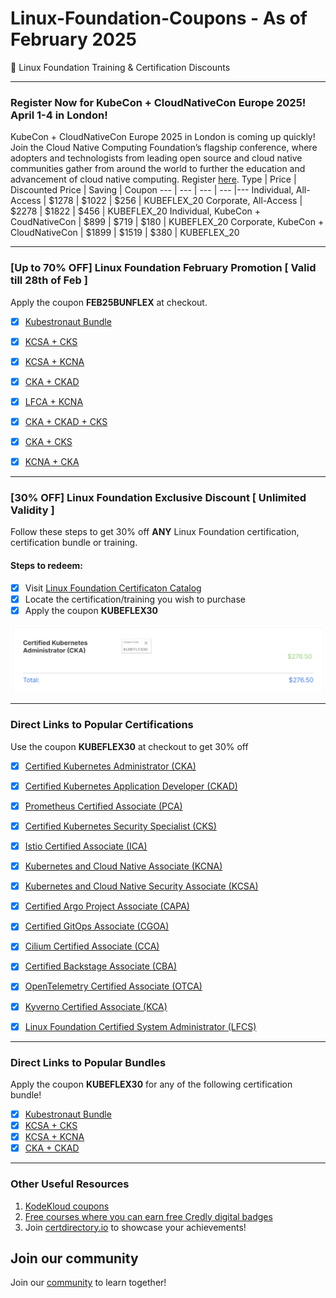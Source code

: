# Linux-Foundation-Coupons - As of February 2025
🎉 Linux Foundation Training & Certification Discounts

---
### Register Now for KubeCon + CloudNativeCon Europe 2025! April 1-4 in London!
KubeCon + CloudNativeCon Europe 2025 in London is coming up quickly! Join the Cloud Native Computing Foundation’s flagship conference, where adopters and technologists from leading open source and cloud native communities gather from around the world to further the education and advancement of cloud native computing.
Register [here](https://events.linuxfoundation.org/kubecon-cloudnativecon-europe/register/).
Type | Price | Discounted Price | Saving | Coupon 
--- | --- | --- | --- |--- 
Individual, All-Access | $1278 | $1022 | $256 | KUBEFLEX_20
Corporate, All-Access | $2278 | $1822 | $456 | KUBEFLEX_20 
Individual, KubeCon + CoudNativeCon | $899 | $719 | $180 | KUBEFLEX_20 
Corporate, KubeCon + CloudNativeCon | $1899 | $1519 | $380 | KUBEFLEX_20 

---
### [Up to 70% OFF] Linux Foundation February Promotion [ Valid till 28th of Feb ]

Apply the coupon **FEB25BUNFLEX** at checkout. 

- [x] [Kubestronaut Bundle](https://k5x.kubeflex.io)
- [x] [KCSA + CKS](https://ksec.kubeflex.io)
- [x] [KCSA + KCNA](https://kcxa.kubeflex.io)
- [x] [CKA + CKAD](https://ckax.kubeflex.io)
- [x] [LFCA + KCNA](https://training.linuxfoundation.org/certification/linux-foundation-certified-it-associate-lfca-kubernetes-and-cloud-native-associate-kcna-exam-bundle/)
- [x] [CKA + CKAD + CKS](https://trainingportal.linuxfoundation.org/orders?cart=%5B%7B%22purchasableId%22%3A%228e40dcae-94e1-49a8-9e8c-51d9dca54ce8%22%2C%22purchasableType%22%3A%22discountGroup%22%2C%22quantity%22%3A1%2C%22isBulkPurchase%22%3Afalse%2C%22priceInCents%22%3A109500%7D%5D)
- [x] [CKA + CKS](https://trainingportal.linuxfoundation.org/orders?cart=%5B%7B%22purchasableId%22%3A%22361ca6b1-cd8d-4167-a15c-f14c632a2962%22%2C%22purchasableType%22%3A%22discountGroup%22%2C%22quantity%22%3A1%2C%22isBulkPurchase%22%3Afalse%2C%22priceInCents%22%3A72500%7D%5D)
- [x] [KCNA + CKA](https://trainingportal.linuxfoundation.org/orders?cart=%5B%7B%22purchasableId%22%3A%222600f479-cf43-4341-b617-b580250ec0b7%22%2C%22purchasableType%22%3A%22discountGroup%22%2C%22quantity%22%3A1%2C%22isBulkPurchase%22%3Afalse%2C%22priceInCents%22%3A59500%7D%5D)


---
### [30% OFF] Linux Foundation Exclusive Discount [ Unlimited Validity ]

Follow these steps to get 30% off **ANY** Linux Foundation certification, certification bundle or training.

#### Steps to redeem:
- [x] Visit [Linux Foundation Certificaton Catalog](https://lf.kubeflex.io)
- [x] Locate the certification/training you wish to purchase
- [x] Apply the coupon **KUBEFLEX30**

![Alt text](images/with-coupon-v2.png?raw=true "KUBEFLEX30 Coupon")

---
### Direct Links to Popular Certifications

Use the coupon **KUBEFLEX30** at checkout to get 30% off

- [x] [Certified Kubernetes Administrator (CKA)](https://cka.kubeflex.io)

- [x] [Certified Kubernetes Application Developer (CKAD)](https://ckad.kubeflex.io)

- [x] [Prometheus Certified Associate (PCA)](https://pca.kubeflex.io)

- [x] [Certified Kubernetes Security Specialist (CKS)](https://cks.kubeflex.io)

- [x] [Istio Certified Associate (ICA)](https://ica.kubeflex.io)

- [x] [Kubernetes and Cloud Native Associate (KCNA)](https://kcna.kubeflex.io)

- [x] [Kubernetes and Cloud Native Security Associate (KCSA)](https://kcsa.kubeflex.io)

- [x] [Certified Argo Project Associate (CAPA)](https://capa.kubeflex.io)

- [x] [Certified GitOps Associate (CGOA)](https://cgoa.kubeflex.io)

- [x] [Cilium Certified Associate (CCA)](https://cca.kubeflex.io)

- [x] [Certified Backstage Associate (CBA)](https://cba.kubeflex.io)

- [x] [OpenTelemetry Certified Associate (OTCA)](https://otca.kubeflex.io)
      
- [x] [Kyverno Certified Associate (KCA)](https://kca.kubeflex.io)
      
- [x] [Linux Foundation Certified System Administrator (LFCS)](https://lfcs.kubeflex.io) 

---
### Direct Links to Popular Bundles

Apply the coupon **KUBEFLEX30** for any of the following certification bundle!
- [x] [Kubestronaut Bundle](https://k5x.kubeflex.io)
- [x] [KCSA + CKS](https://ksec.kubeflex.io)
- [x] [KCSA + KCNA](https://kcxa.kubeflex.io)
- [x] [CKA + CKAD](https://ckax.kubeflex.io)

---
### Other Useful Resources

1. [KodeKloud coupons](https://github.com/CloudNativeStudyGroup/KodeKloud-Coupons)
2. [Free courses where you can earn free Credly digital badges](https://github.com/CloudNativeStudyGroup/Free-Credly-Badges)
3. Join [certdirectory.io](https://certdirectory.io) to showcase your achievements! 


## Join our community

Join our [community](https://www.linkedin.com/groups/13092099/) to learn together!
